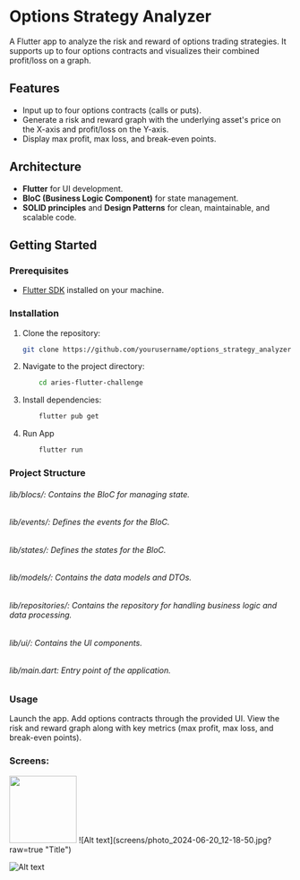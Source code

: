 # Options Strategy Analyzer

A Flutter app to analyze the risk and reward of options trading strategies. It supports up to four options contracts and visualizes their combined profit/loss on a graph.

## Features

- Input up to four options contracts (calls or puts).
- Generate a risk and reward graph with the underlying asset's price on the X-axis and profit/loss on the Y-axis.
- Display max profit, max loss, and break-even points.

## Architecture

- **Flutter** for UI development.
- **BloC (Business Logic Component)** for state management.
- **SOLID principles** and **Design Patterns** for clean, maintainable, and scalable code.

## Getting Started

### Prerequisites

- [Flutter SDK](https://flutter.dev/docs/get-started/install) installed on your machine.

### Installation

1. Clone the repository:
   ```bash
   git clone https://github.com/yourusername/options_strategy_analyzer.git

2. Navigate to the project directory:
    ```bash
        cd aries-flutter-challenge

3. Install dependencies:
    ```bash
        flutter pub get

4. Run App
    ```bash
        flutter run

### Project Structure
###### lib/blocs/: Contains the BloC for managing state.
###### lib/events/: Defines the events for the BloC.
###### lib/states/: Defines the states for the BloC.
###### lib/models/: Contains the data models and DTOs.
###### lib/repositories/: Contains the repository for handling business logic and data processing.
###### lib/ui/: Contains the UI components.
###### lib/main.dart: Entry point of the application.
### Usage
Launch the app.
Add options contracts through the provided UI.
View the risk and reward graph along with key metrics (max profit, max loss, and break-even points).

### Screens: 
<img src="screens/photo_2024-06-20_12-18-50.jpg?raw=true" width="120">
![Alt text](screens/photo_2024-06-20_12-18-50.jpg?raw=true "Title")


![Alt text](screens/video_2024-06-20_12-18-18-ezgif.com-video-to-gif-converter.gif?raw=true "Title")

